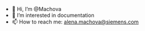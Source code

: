 - 👋 Hi, I’m @Machova
- 👀 I’m interested in documentation
- 📫 How to reach me: alena.machova@siemens.com

<!---
Machova/Machova is a ✨ special ✨ repository because its `README.md` (this file) appears on your GitHub profile.
You can click the Preview link to take a look at your changes.
--->
